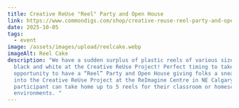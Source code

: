```yaml
---
title: Creative ReUse "Reel" Party and Open House
link: https://www.commondigs.com/shop/creative-reuse-reel-party-and-open-house
date: 2025-10-05
tags:
  - event
image: /assets/images/upload/reelcake.webp
imageAlt: Reel Cake
description: "We have a sudden surplus of plastic reels of various sizes in
  black and white at the Creative ReUse Project! Perfect timing to take the
  opportunity to have a “Reel” Party and Open House giving folks a sneak peak
  into the Creative ReUse Project at the ReImagine Centre in NE Calgary. Each
  participant can take home up to 5 reels for their classroom or homeschool
  environments. "
---
```

